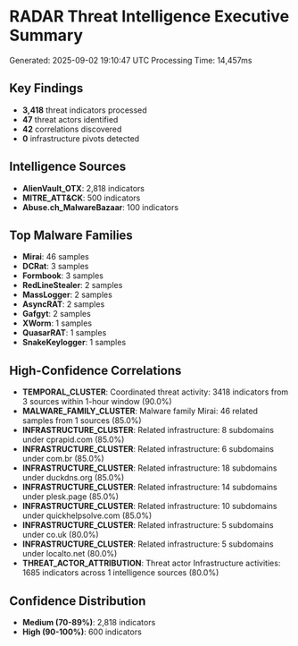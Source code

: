 # RADAR Threat Intelligence Executive Summary
Generated: 2025-09-02 19:10:47 UTC
Processing Time: 14,457ms

## Key Findings
- **3,418** threat indicators processed
- **47** threat actors identified
- **42** correlations discovered
- **0** infrastructure pivots detected

## Intelligence Sources
- **AlienVault_OTX**: 2,818 indicators
- **MITRE_ATT&CK**: 500 indicators
- **Abuse.ch_MalwareBazaar**: 100 indicators

## Top Malware Families
- **Mirai**: 46 samples
- **DCRat**: 3 samples
- **Formbook**: 3 samples
- **RedLineStealer**: 2 samples
- **MassLogger**: 2 samples
- **AsyncRAT**: 2 samples
- **Gafgyt**: 2 samples
- **XWorm**: 1 samples
- **QuasarRAT**: 1 samples
- **SnakeKeylogger**: 1 samples

## High-Confidence Correlations
- **TEMPORAL_CLUSTER**: Coordinated threat activity: 3418 indicators from 3 sources within 1-hour window (90.0%)
- **MALWARE_FAMILY_CLUSTER**: Malware family Mirai: 46 related samples from 1 sources (85.0%)
- **INFRASTRUCTURE_CLUSTER**: Related infrastructure: 8 subdomains under cprapid.com (85.0%)
- **INFRASTRUCTURE_CLUSTER**: Related infrastructure: 6 subdomains under com.br (85.0%)
- **INFRASTRUCTURE_CLUSTER**: Related infrastructure: 18 subdomains under duckdns.org (85.0%)
- **INFRASTRUCTURE_CLUSTER**: Related infrastructure: 14 subdomains under plesk.page (85.0%)
- **INFRASTRUCTURE_CLUSTER**: Related infrastructure: 10 subdomains under quickhelpsolve.com (85.0%)
- **INFRASTRUCTURE_CLUSTER**: Related infrastructure: 5 subdomains under co.uk (80.0%)
- **INFRASTRUCTURE_CLUSTER**: Related infrastructure: 5 subdomains under localto.net (80.0%)
- **THREAT_ACTOR_ATTRIBUTION**: Threat actor Infrastructure activities: 1685 indicators across 1 intelligence sources (80.0%)

## Confidence Distribution
- **Medium (70-89%)**: 2,818 indicators
- **High (90-100%)**: 600 indicators
